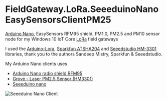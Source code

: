 # FieldGateway.LoRa.SeeeduinoNanoEasySensorsClientPM25

[Arduino Nano](https://www.arduino.cc/en/Guide/ArduinoNano), EasySensors RFM95 shield, PM1.0, PM2.5 and PM10 sensor node for my Windows 10 IoT Core [LoRa](https://lora-alliance.org/) field gateways

I used the [Arduino-Lora](https://github.com/sandeepmistry/arduino-LoRa), [Sparkfun ATSHA204](https://github.com/sparkfun/SparkFun_ATSHA204_Arduino_Library) and [Seeedstudio HM-3301](https://github.com/Seeed-Studio/Seeed_PM2_5_sensor_HM3301/) libraries, thank you to the authors Sandeep Mistry, Sparkfun & Seeedstudio.

My Arduino Nano clients uses
* [Arduino Nano radio shield RFM95](https://www.tindie.com/products/easySensors/arduino-nano-radio-shield-rfm6995-or-nrf24l01/) 
* [Grove - Laser PM2.5 Sensor (HM3301)](https://www.seeedstudio.com/Grove-Laser-PM2-5-Sensor-HM3301.html)
* [Seeeduino nano](https://www.seeedstudio.com/Seeeduino-Nano-p-4111.html)


![Seeeduino Nano Client](SensorNode.jpg)

